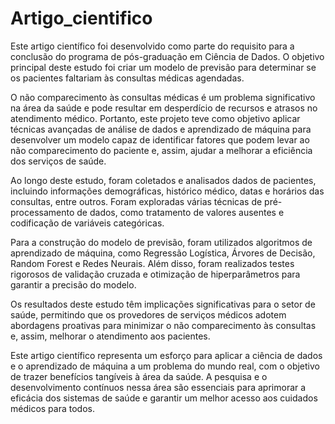 # Artigo_cientifico

Este artigo científico foi desenvolvido como parte do requisito para a conclusão do programa de pós-graduação em Ciência de Dados. 
O objetivo principal deste estudo foi criar um modelo de previsão para determinar se os pacientes faltariam às consultas médicas agendadas.

O não comparecimento às consultas médicas é um problema significativo na área da saúde e pode resultar em desperdício de recursos e 
atrasos no atendimento médico. Portanto, este projeto teve como objetivo aplicar técnicas avançadas de análise de dados e aprendizado 
de máquina para desenvolver um modelo capaz de identificar fatores que podem levar ao não comparecimento do paciente e, assim, ajudar 
a melhorar a eficiência dos serviços de saúde.

Ao longo deste estudo, foram coletados e analisados dados de pacientes, incluindo informações demográficas, histórico médico, datas e 
horários das consultas, entre outros. Foram exploradas várias técnicas de pré-processamento de dados, como tratamento de valores ausentes 
e codificação de variáveis categóricas.

Para a construção do modelo de previsão, foram utilizados algoritmos de aprendizado de máquina, como Regressão Logística, Árvores de Decisão, 
Random Forest e Redes Neurais. Além disso, foram realizados testes rigorosos de validação cruzada e otimização de hiperparâmetros para garantir a 
precisão do modelo.

Os resultados deste estudo têm implicações significativas para o setor de saúde, permitindo que os provedores de serviços médicos adotem abordagens
proativas para minimizar o não comparecimento às consultas e, assim, melhorar o atendimento aos pacientes.

Este artigo científico representa um esforço para aplicar a ciência de dados e o aprendizado de máquina a um problema do mundo real, com o objetivo
de trazer benefícios tangíveis à área da saúde. A pesquisa e o desenvolvimento contínuos nessa área são essenciais para aprimorar a eficácia dos sistemas 
de saúde e garantir um melhor acesso aos cuidados médicos para todos.
